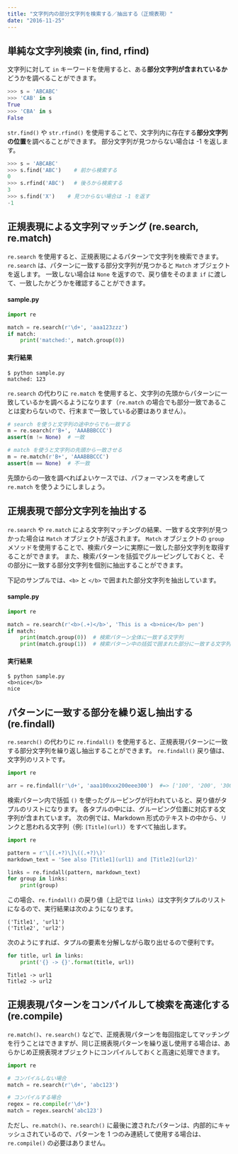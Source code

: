 ```yaml
---
title: "文字列内の部分文字列を検索する／抽出する（正規表現）"
date: "2016-11-25"
---
```


単純な文字列検索 (in, find, rfind)
----

文字列に対して `in` キーワードを使用すると、ある**部分文字列が含まれているか**どうかを調べることができます。

```python
>>> s = 'ABCABC'
>>> 'CAB' in s
True
>>> 'CBA' in s
False
```

`str.find()` や `str.rfind()` を使用することで、文字列内に存在する**部分文字列の位置**を調べることができます。
部分文字列が見つからない場合は -1 を返します。

```python
>>> s = 'ABCABC'
>>> s.find('ABC')    # 前から検索する
0
>>> s.rfind('ABC')   # 後ろから検索する
3
>>> s.find('X')    # 見つからない場合は -1 を返す
-1
```


正規表現による文字列マッチング (re.search, re.match)
----

`re.search` を使用すると、正規表現によるパターンで文字列を検索できます。
`re.search` は、パターンに一致する部分文字列が見つかると `Match` オブジェクトを返します。
一致しない場合は `None` を返すので、戻り値をそのまま `if` に渡して、一致したかどうかを確認することができます。

#### sample.py

```python
import re

match = re.search(r'\d+', 'aaa123zzz')
if match:
    print('matched:', match.group(0))
```

#### 実行結果

```
$ python sample.py
matched: 123
```

`re.search` の代わりに `re.match` を使用すると、文字列の先頭からパターンに一致しているかを調べるようになります（`re.match` の場合でも部分一致であることは変わらないので、行末まで一致している必要はありません）。

```python
# search を使うと文字列の途中からでも一致する
m = re.search(r'B+', 'AAABBBCCC')
assert(m != None)  # 一致

# match を使うと文字列の先頭から一致させる
m = re.match(r'B+', 'AAABBBCCC')
assert(m == None)  # 不一致
```

先頭からの一致を調べればよいケースでは、パフォーマンスを考慮して `re.match` を使うようにしましょう。


正規表現で部分文字列を抽出する
----

`re.search` や `re.match` による文字列マッチングの結果、一致する文字列が見つかった場合は `Match` オブジェクトが返されます。
`Match` オブジェクトの `group` メソッドを使用することで、検索パターンに実際に一致した部分文字列を取得することができます。
また、検索パターンを括弧でグルーピングしておくと、その部分に一致する部分文字列を個別に抽出することができます。

下記のサンプルでは、`<b>` と `</b>` で囲まれた部分文字列を抽出しています。

#### sample.py

```python
import re

match = re.search(r'<b>(.+)</b>', 'This is a <b>nice</b> pen')
if match:
    print(match.group(0))  # 検索パターン全体に一致する文字列
    print(match.group(1))  # 検索パターン中の括弧で囲まれた部分に一致する文字列
```

#### 実行結果

```
$ python sample.py
<b>nice</b>
nice
```


パターンに一致する部分を繰り返し抽出する (re.findall)
----

`re.search()` の代わりに `re.findall()` を使用すると、正規表現パターンに一致する部分文字列を繰り返し抽出することができます。
`re.findall()` 戻り値は、文字列のリストです。

```python
import re

arr = re.findall(r'\d+', 'aaa100xxx200eee300')  #=> ['100', '200', '300']
```

検索パターン内で括弧 `()` を使ったグルーピングが行われていると、戻り値がタプルのリストになります。
各タプルの中には、グルーピング位置に対応する文字列が含まれています。
次の例では、Markdown 形式のテキストの中から、リンクと思われる文字列（例: `[Title](url)`）をすべて抽出します。

```python
import re

pattern = r'\[(.+?)\]\((.+?)\)'
markdown_text = 'See also [Title1](url1) and [Title2](url2)'

links = re.findall(pattern, markdown_text)
for group in links:
    print(group)
```

この場合、`re.findall()` の戻り値（上記では `links`）は文字列タプルのリストになるので、実行結果は次のようになります。

```
('Title1', 'url1')
('Title2', 'url2')
```

次のようにすれば、タプルの要素を分解しながら取り出せるので便利です。

```python
for title, url in links:
    print('{} -> {}'.format(title, url))
```

```
Title1 -> url1
Title2 -> url2
```


正規表現パターンをコンパイルして検索を高速化する (re.compile)
----

`re.match()`、`re.search()` などで、正規表現パターンを毎回指定してマッチングを行うことはできますが、同じ正規表現パターンを繰り返し使用する場合は、あらかじめ正規表現オブジェクトにコンパイルしておくと高速に処理できます。

```python
import re

# コンパイルしない場合
match = re.search(r'\d+', 'abc123')

# コンパイルする場合
regex = re.compile(r'\d+')
match = regex.search('abc123')
```

ただし、`re.match()`、`re.search()` に最後に渡されたパターンは、内部的にキャッシュされているので、パターンを 1 つのみ連続して使用する場合は、`re.compile()` の必要はありません。

